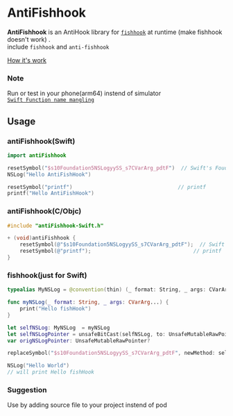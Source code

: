 # AntiFishhook

__AntiFishhook__ is an AntiHook library for [`fishhook`][fishhook] at runtime (make fishhook doesn't work) .  
include `fishhook` and `anti-fishhook`

[fishhook]: https://github.com/facebook/fishhook
[Swift Name Mangling]: https://www.mikeash.com/pyblog/friday-qa-2014-08-15-swift-name-mangling.html

[How it's work](https://github.com/TannerJin/IOSSecuritySuite/blob/master/IOSSecuritySuite/FishHookChecker.swift#L13)

### Note

 Run or test in your phone(arm64) instend of simulator   
 [`Swift Function name mangling`][Swift Name Mangling]

## Usage

### antiFishhook(Swift)

```swift
import antiFishhook

resetSymbol("$s10Foundation5NSLogyySS_s7CVarArg_pdtF")  // Swift's Foudation.NSLog  
NSLog("Hello AntiFishHook")

resetSymbol("printf")                                  // printf
printf("Hello AntiFishHook")
```

### antiFishhook(C/Objc)

```Objective-C
#include "antiFishhook-Swift.h"

+ (void)antiFishhook {
    resetSymbol(@"$s10Foundation5NSLogyySS_s7CVarArg_pdtF");  // Swift's Foudation.NSLog
    resetSymbol(@"printf");                                 // printf
}
```

### fishhook(just for Swift)

```swift
typealias MyNSLog = @convention(thin) (_ format: String, _ args: CVarArg...) -> Void

func myNSLog(_ format: String, _ args: CVarArg...) {
    print("Hello fishHook")
}

let selfNSLog: MyNSLog  = myNSLog
let selfNSLogPointer = unsafeBitCast(selfNSLog, to: UnsafeMutableRawPointer.self)
var origNSLogPointer: UnsafeMutableRawPointer?

replaceSymbol("$s10Foundation5NSLogyySS_s7CVarArg_pdtF", newMethod: selfNSLogPointer, oldMethod: &origNSLogPointer)

NSLog("Hello World")
// will print Hello fishHook

```

### Suggestion

Use by adding source file to your project instend of pod
